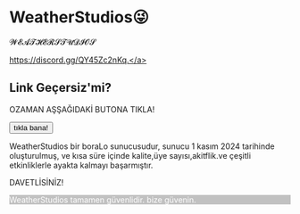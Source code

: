<!DOCTYPE html>
<html>
<head>
<meta name=“author” content=“DaarkLo”>

<meta http-equiv=“refresh” content=“3”>

<title>Page Title</title>
</head>
<body>
<img src="C:\Users\hediy\Pictures\nasıbı7.PNG" alt="">
<h1>WeatherStudios😜</h1>
<p>𝓦𝓔𝓐𝓣𝓗𝓔𝓡𝓢𝓣𝓤𝓓𝓘̇𝓞𝓢</p>

<a href="https://discord.gg/QY45Zc2nKq" target="_blank">https://discord.gg/QY45Zc2nKq.</a>

<!DOCTYPE html>
<html>
<body>

<h2>Link Geçersiz'mi?</h2>

<p id="demo">OZAMAN AŞŞAĞIDAKİ BUTONA TIKLA!</p>

<button type="button" onclick='document.getElementById("demo").innerHTML = "YAZIYI KOPYALA TARAYICINA YAPIŞTIR: https://discord.gg/Pw36Zr95"'>tıkla bana!</button>

</body>
</html>WeatherStudios bir boraLo sunucusudur, sunucu 1 kasım 2024 tarihinde oluşturulmuş, ve kısa süre içinde kalite,üye sayısı,akitflik.ve çeşitli etkinliklerle ayakta kalmayı başarmıştır.


DAVETLİSİNİZ!

<p style="color:white; background-color: rgba(0, 0, 0, 0.24);"> WeatherStudios tamamen güvenlidir. bize güvenin.</p>




